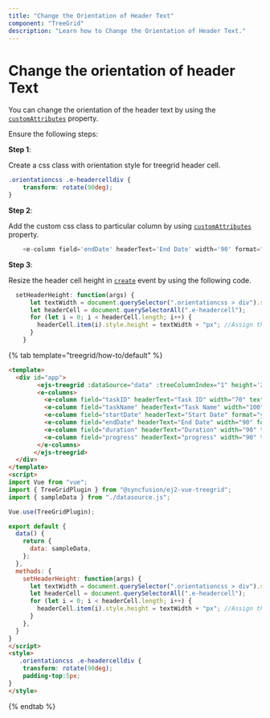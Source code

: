 ```yaml
---
title: "Change the Orientation of Header Text"
component: "TreeGrid"
description: "Learn how to Change the Orientation of Header Text."
---
```


# Change the orientation of header Text

You can change the orientation of the header text by using the [`customAttributes`](../api/treegrid/column/#customattributes) property.

Ensure the following steps:

**Step 1**:

Create a css class with orientation style for treegrid header cell.

```css
.orientationcss .e-headercelldiv {
    transform: rotate(90deg);
}

```

**Step 2**:

Add the custom css class to particular column by using [`customAttributes`](../api/treegrid/column/#customattributes) property.

```typescript
    <e-column field='endDate' headerText='End Date' width='90' format="yMd" :customAttributes= "{class: 'orientationcss'}" textAlign='Center'></e-column>

```

**Step 3**:

Resize the header cell height in [`create`](../api/treegrid/#create) event by using the following code.

```typescript
  setHeaderHeight: function(args) {
      let textWidth = document.querySelector(".orientationcss > div").scrollWidth; //Obtain the width of the headerText content.
      let headerCell = document.querySelectorAll(".e-headercell");
      for (let i = 0; i < headerCell.length; i++) {
        headerCell.item(i).style.height = textWidth + "px"; //Assign the obtained textWidth as the height of the headerCell.
      }
    }

```

{% tab template="treegrid/how-to/default" %}

```html
<template>
  <div id="app">
        <ejs-treegrid :dataSource="data" :treeColumnIndex="1" height='210px' :created='setHeaderHeight' childMapping="subtasks" ref="treegrid">
        <e-columns>
          <e-column field="taskID" headerText="Task ID" width="70" textAlign="Right"></e-column>
          <e-column field="taskName" headerText="Task Name" width="100" ></e-column>
          <e-column field="startDate" headerText="Start Date" format="yMd" textAlign="Right" width="90"></e-column>
          <e-column field="endDate" headerText="End Date" width="90" format="yMd" :customAttributes= "{class: 'orientationcss'}" textAlign="Center"></e-column>
          <e-column field="duration" headerText="Duration" width="90" textAlign="Right"></e-column>
          <e-column field="progress" headerText="progress" width="90" textAlign="Right"></e-column>
        </e-columns>
       </ejs-treegrid>
  </div>
</template>
<script>
import Vue from "vue";
import { TreeGridPlugin } from "@syncfusion/ej2-vue-treegrid";
import { sampleData } from "./datasource.js";

Vue.use(TreeGridPlugin);

export default {
  data() {
    return {
      data: sampleData,
    };
  },
  methods: {
    setHeaderHeight: function(args) {
      let textWidth = document.querySelector(".orientationcss > div").scrollWidth; //Obtain the width of the headerText content.
      let headerCell = document.querySelectorAll(".e-headercell");
      for (let i = 0; i < headerCell.length; i++) {
        headerCell.item(i).style.height = textWidth + "px"; //Assign the obtained textWidth as the height of the headerCell.
      }
    },
  }
}
</script>
<style>
   .orientationcss .e-headercelldiv {
    transform: rotate(90deg);
    padding-top:5px;
}
</style>

```

{% endtab %}